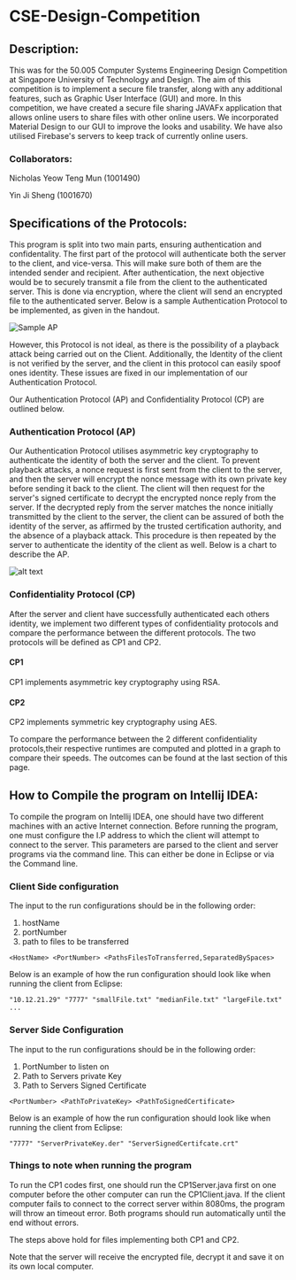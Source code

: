 # CSE-Design-Competition

## Description:
This was for the 50.005 Computer Systems Engineering Design Competition at Singapore University of Technology and Design. The aim of this competition is to implement a secure file transfer, along with any additional features, such as Graphic User Interface (GUI) and more. In this competition, we have created a secure file sharing JAVAFx application that allows online users to share files with other online users. We incorporated Material Design to our GUI to improve the looks and usability. We have also utilised Firebase's servers to keep track of currently online users.  

### Collaborators:
Nicholas Yeow Teng Mun (1001490)

Yin Ji Sheng (1001670)

## Specifications of the Protocols:
This program is split into two main parts, ensuring authentication and confidentality. The first part of the protocol will authenticate both the server to the client, and vice-versa. This will make sure both of them are the intended sender and recipient. After authentication, the next objective would be to securely transmit a file from the client to the authenticated server. This is done via encryption, where the client will send an encrypted file to the authenticated server. Below is a sample Authentication Protocol to be implemented, as given in the handout. 

![Sample AP](https://github.com/imny94/CSE-Programming-Assignments/blob/master/CSE-Programming-Assignment-2/Screen%20Shot%202017-04-20%20at%2012.09.11%20PM.png "Sample Authentication Protocol")

However, this Protocol is not ideal, as there is the possibility of a playback attack being carried out on the Client. Additionally, the Identity of the client is not verified by the server, and the client in this protocol can easily spoof ones identity. These issues are fixed in our implementation of our Authentication Protocol.

Our Authentication Protocol (AP) and Confidentiality Protocol (CP) are outlined below. 

### Authentication Protocol (AP) 
Our Authentication Protocol utilises asymmetric key cryptography to authenticate the identity of both the server and the client. To prevent playback attacks, a nonce request is first sent from the client to the server, and then the server will encrypt the nonce message with its own private key before sending it back to the client. The client will then request for the server's signed certificate to decrypt the encrypted nonce reply from the server. If the decrypted reply from the server matches the nonce initially transmitted by the client to the server, the client can be assured of both the identity of the server, as affirmed by the trusted certification authority, and the absence of a playback attack. This procedure is then repeated by the server to authenticate the identity of the client as well. Below is a chart to describe the AP. 

![alt text](https://github.com/imny94/CSE-Programming-Assignments/blob/master/CSE-Programming-Assignment-2/APFigure.001.jpeg "Logo Title Text 1")


### Confidentiality Protocol (CP)
After the server and client have successfully authenticated each others identity, we implement two different types of confidentiality protocols and compare the performance between the different protocols. The two protocols will be defined as CP1 and CP2.

#### CP1
CP1 implements asymmetric key cryptography using RSA.

#### CP2
CP2 implements symmetric key cryptography using AES.

To compare the performance between the 2 different confidentiality protocols,their respective runtimes are computed and plotted in a graph to compare their speeds. The outcomes can be found at the last section of this page.  

## How to Compile the program on Intellij IDEA:
To compile the program on Intellij IDEA, one should have two different machines with an active Internet connection. Before running the program, one must configure the I.P address to which the client will attempt to connect to the server. This parameters are parsed to the client and server programs via the command line. This can either be done in Eclipse or via the Command line. 

### Client Side configuration

The input to the run configurations should be in the following order: 
1) hostName 
2) portNumber 
3) path to files to be transferred

```
<HostName> <PortNumber> <PathsFilesToTransferred,SeparatedBySpaces>
```

Below is an example of how the run configuration should look like when running the client from Eclipse:
```
"10.12.21.29" "7777" "smallFile.txt" "medianFile.txt" "largeFile.txt" ...
```

### Server Side Configuration

The input to the run configurations should be in the following order: 
1) PortNumber to listen on 
2) Path to Servers private Key
3) Path to Servers Signed Certificate

```
<PortNumber> <PathToPrivateKey> <PathToSignedCertificate>
```

Below is an example of how the run configuration should look like when running the client from Eclipse:
```
"7777" "ServerPrivateKey.der" "ServerSignedCertifcate.crt"
```

### Things to note when running the program

To run the CP1 codes first, one should run the CP1Server.java first on one computer before the other computer can run the CP1Client.java. If the client computer fails to connect to the correct server within 8080ms, the program will throw an timeout error. Both programs should run automatically until the end without errors. 

The steps above hold for files implementing both CP1 and CP2.

Note that the server will receive the encrypted file, decrypt it and save it on its own local computer.

